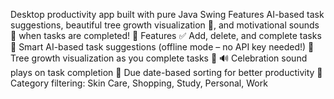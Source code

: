 Desktop productivity app built with pure Java Swing
Features AI-based task suggestions, beautiful tree growth visualization 🌱, and motivational sounds 🎉 when tasks are completed!
🚀 Features
✅ Add, delete, and complete tasks
🧠 Smart AI-based task suggestions (offline mode – no API key needed!)
🌿 Tree growth visualization as you complete tasks 🌱
🔊 Celebration sound plays on task completion
📅 Due date-based sorting for better productivity
🧾 Category filtering: Skin Care, Shopping, Study, Personal, Work


